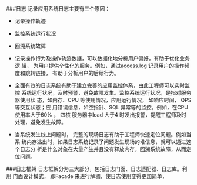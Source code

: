 ###日志
记录应用系统日志主要有三个原因：
- 记录操作轨迹
- 监控系统运行状况
- 回溯系统故障

- 记录操作行为及操作轨迹数据，可以数据化地分析用户偏好，有助于优化业务逻
辑， 为用户提供个性化的服务。例如，通过access.log 记录用户的操作频度和跳转链接，
有助于分析用户的后续行为。

- 全面有效的日志系统有助于建立完善的应用监控体系，由此工程师可以实时监控
系统运行状况，及时预警，避免故障发生。监控系统运行状况，是指对服务器使用状
态，如内存、CPU 等使用情况，应用运行情况， 如响应时间， QPS 等交互状态；应
用错误信息，如空指针、SQL 异常等的监控。例如，在CPU 使用率大于60% ， 四核
服务器中load 大于4 时发出报警，提醒工程师及时处理，避免发生故障。

- 当系统发生线上问题时， 完整的现场日志有助于工程师快速定位问题。例如当系
统内存溢出时，如果日志系统记录了问题发生现场的堆信息，就可以通过这个日志分
析是什么对象在大量产生并且没有释放内存，回溯系统故障，从而定位问题。

###日志框架
日志框架分为三大部分，包括日志门面、日志适配器、日志库。利用
门面设计模式， 即Facade 来进行解稠，使日志使用变得更加简单，


